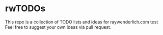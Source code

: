 # rwTODOs


This repo is a collection of TODO lists and ideas for raywenderlich.com
test
Feel free to suggest your own ideas via pull request.
